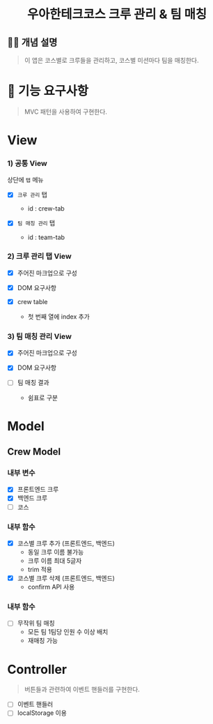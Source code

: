 <h1 align="middle">우아한테크코스 크루 관리 & 팀 매칭</h1>

## ☝🏼 개념 설명

> 이 앱은 코스별로 크루들을 관리하고, 코스별 미션마다 팀을 매칭한다.

# 🎯 기능 요구사항
> MVC 패턴을 사용하여 구현한다.

# View 
### 1) 공통 View

상단에 `탭` 메뉴

- [x] `크루 관리` 탭
  - id : crew-tab

- [x] `팀 매칭 관리` 탭
  - id : team-tab

### 2) 크루 관리 탭 View
- [x] 주어진 마크업으로 구성

- [x] DOM 요구사항

- [x] crew table

  - 첫 번째 열에 index 추가
  
### 3) 팀 매칭 관리 View
- [x] 주어진 마크업으로 구성

- [x] DOM 요구사항


- [ ] 팀 매칭 결과
  - 쉼표로 구분


# Model

## Crew Model
### 내부 변수
- [x] 프론트엔드 크루
- [x] 백엔드 크루 
- [ ] 코스

### 내부 함수
- [x] 코스별 크루 추가 (프론트엔드, 백엔드)
  - 동일 크루 이름 불가능
  - 크루 이름 최대 5글자
  - trim 적용
- [x] 코스별 크루 삭제 (프론트엔드, 백엔드)
  - confirm API 사용

### 내부 함수
- [ ] 무작위 팀 매칭
  - 모든 팀 1팀당 인원 수 이상 배치
  - 재매칭 가능

# Controller
> 버튼들과 관련하여 이벤트 핸들러를 구현한다.

- [ ] 이벤트 핸들러
- [ ] localStorage 이용